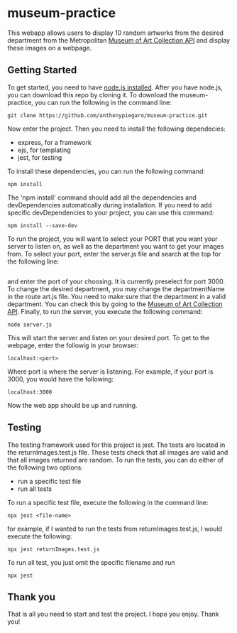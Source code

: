 # museum-practice
This webapp allows users to display 10 random artworks from the desired department from the Metropolitan [Museum of Art Collection API](https://metmuseum.github.io/) and display these images on a webpage.
## Getting Started
To get started, you need to have [node.js installed](https://nodejs.org/en/). After you have node.js, you can download this repo by cloning it. To download the museum-practice, you can run the following in the command line:
```
git clone https://github.com/anthonypiegaro/museum-practice.git
```
Now enter the project. Then you need to install the following dependecies:
- express, for a framework
- ejs, for templating
- jest, for testing

To install these dependencies, you can run the following command:
```
npm install
```
The 'npm install' command should add all the dependencies and devDependencies automatically during installation. If you need to add specific devDependencies to your project, you can use this command:
```
npm install --save-dev
```
To run the project, you will want to select your PORT that you want your server to listen on, as well as the department you want to get your images from. To select your port, enter the server.js file and search at the top for the following line:
``` const PORT = 3000;
```
and enter the port of your choosing. It is currently preselect for port 3000.
To change the desired department, you may change the departmentName in the route art.js file. You need to make sure that the department in a valid department. You can check this by going to the [Museum of Art Collection API](https://metmuseum.github.io/).
Finally, to run the server, you execute the following command:
```
node server.js
```
This will start the server and listen on your desired port. To get to the webpage, enter the followig in your browser:
```
localhost:<port>
```
Where port is where the server is listening. For example, if your port is 3000, you would have the following:
```
localhost:3000
```
Now the web app should be up and running.
## Testing
The testing framework used for this project is jest. The tests are located in the returnImages.test.js file. These tests check that all images are valid and that all images returned are random. To run the tests, you can do either of the following two options:
- run a specific test file
- run all tests

To run a specific test file, execute the following in the command line:
```
npx jest <file-name>
```
for example, if I wanted to run the tests from returnImages.test.js, I would execute the following:
```
npx jest returnImages.test.js
```
To run all test, you just omit the specific filename and run
```
npx jest
```

## Thank you
That is all you need to start and test the project. I hope you enjoy. Thank you!
